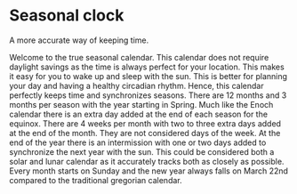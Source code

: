 # Seasonal clock
 A more accurate way of keeping time.

  Welcome to the true seasonal calendar. This calendar does not require daylight savings as the time is always
  perfect for your location. This makes it easy for you to wake up and sleep with the sun. This is better for
  planning your day and having a healthy circadian rhythm. Hence, this calendar perfectly keeps time and synchronizes
  seasons. There are 12 months and 3 months per season with the year starting in Spring. Much like the Enoch calendar
  there is an extra day added at the end of each season for the equinox. There are 4 weeks per month with two to three
  extra days added at the end of the month. They are not considered days of the week. At the end of the year there
  is an intermission with one or two days added to synchronize the next year with the sun. This could be considered
  both a solar and lunar calendar as it accurately tracks both as closely as possible. Every month starts on Sunday
  and the new year always falls on March 22nd compared to the traditional gregorian calendar.